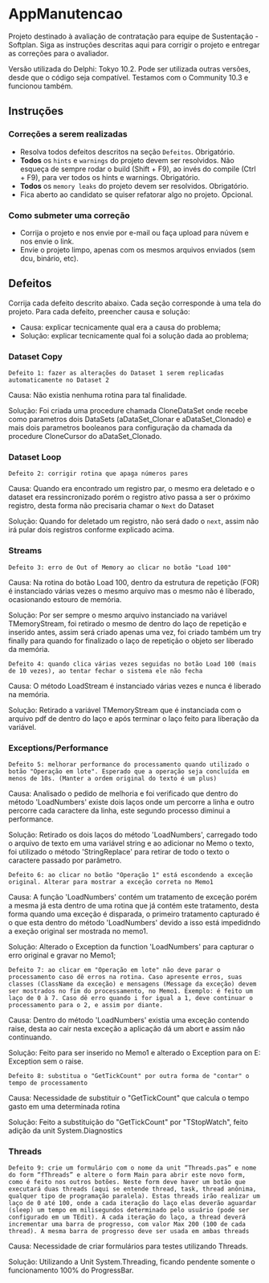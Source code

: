 # AppManutencao

Projeto destinado à avaliação de contratação para equipe de Sustentação - Softplan. Siga as instruções descritas aqui para corrigir o projeto e entregar as correções para o avaliador.

Versão utilizada do Delphi: Tokyo 10.2. Pode ser utilizada outras versões, desde que o código seja compatível. Testamos com o Community 10.3 e funcionou também.

## Instruções

### Correções a serem realizadas

- Resolva todos defeitos descritos na seção `Defeitos`. Obrigatório.
- **Todos** os `hints` e `warnings` do projeto devem ser resolvidos. Não esqueça de sempre rodar o build (Shift + F9), ao invés do compile (Ctrl + F9), para ver todos os hints e warnings. Obrigatório.
- **Todos** os `memory leaks` do projeto devem ser resolvidos. Obrigatório.
- Fica aberto ao candidato se quiser refatorar algo no projeto. Opcional.

### Como submeter uma correção 

 - Corrija o projeto e nos envie por e-mail ou faça upload para núvem e nos envie o link. 
 - Envie o projeto limpo, apenas com os mesmos arquivos enviados (sem dcu, binário, etc).

## Defeitos

Corrija cada defeito descrito abaixo. Cada seção corresponde à uma tela do projeto. Para cada defeito, preencher causa e solução: 

* Causa: explicar tecnicamente qual era a causa do problema; 
* Solução: explicar tecnicamente qual foi a solução dada ao problema; 

### Dataset Copy 

`Defeito 1: fazer as alterações do Dataset 1 serem replicadas automaticamente no Dataset 2`

Causa: Não existia nenhuma rotina para tal finalidade.

Solução: Foi criada uma procedure chamada CloneDataSet onde recebe como parametros dois DataSets (aDataSet_Clonar e aDataSet_Clonado) e mais dois parametros booleanos
         para configuração da chamada da procedure CloneCursor do aDataSet_Clonado.

### Dataset Loop

`Defeito 2: corrigir rotina que apaga números pares`

Causa: Quando era encontrado um registro par, o mesmo era deletado e o dataset era ressincronizado porém o registro ativo passa a ser o próximo registro, desta forma não precisaria chamar o `Next` do Dataset

Solução: Quando for deletado um registro, não será dado o `next`, assim não irá pular dois registros conforme explicado acima.

### Streams

`Defeito 3: erro de Out of Memory ao clicar no botão "Load 100"`

Causa: Na rotina do botão Load 100, dentro da estrutura de repetição (FOR) é instanciado várias vezes o mesmo arquivo mas o mesmo não é liberado, ocasionando estouro de memória.

Solução: Por ser sempre o mesmo arquivo instanciado na variável TMemoryStream, foi retirado o mesmo de dentro do laço de repetição e inserido antes, assim será criado apenas uma vez, foi criado também
         um try finally para quando for finalizado o laço de repetição o objeto ser liberado da memória. 

`Defeito 4: quando clica várias vezes seguidas no botão Load 100 (mais de 10 vezes), ao tentar fechar o sistema ele não fecha`

Causa: O método LoadStream é instanciado várias vezes e nunca é liberado na memória.

Solução: Retirado a variável TMemoryStream que é instanciada com o arquivo pdf de dentro do laço e após terminar o laço feito para liberação da variável. 

### Exceptions/Performance

`Defeito 5: melhorar performance do processamento quando utilizado o botão "Operação em lote". Esperado que a operação seja concluída em menos de 10s. (Manter a ordem original do texto é um plus)`

Causa: Analisado o pedido de melhoria e foi verificado que dentro do método 'LoadNumbers' existe dois laços onde um percorre a linha e outro percorre cada caractere da linha, este segundo processo diminui a performance.

Solução: Retirado os dois laços do método 'LoadNumbers', carregado todo o arquivo de texto em uma variável string e ao adicionar no Memo o texto, foi utilizado o método 'StringReplace' para retirar de todo o texto
         o caractere passado por parâmetro.

`Defeito 6: ao clicar no botão "Operação 1" está escondendo a exceção original. Alterar para mostrar a exceção correta no Memo1`

Causa:  A função 'LoadNumbers' contém um tratamento de exceção porém a mesma já esta dentro de uma rotina que já contém este tratamento, desta forma quando uma exceção é disparada, o primeiro
        tratamento capturado é o que esta dentro do método 'LoadNumbers' devido a isso está impedidndo a exeção original ser mostrada no memo1.

Solução: Alterado o Exception da function 'LoadNumbers' para capturar o erro original e gravar no Memo1;

`Defeito 7: ao clicar em "Operação em lote" não deve parar o processamento caso dê erros na rotina. Caso apresente erros, suas classes (ClassName da exceção) e mensagens (Message da exceção) devem ser mostrados no fim do processamento, no Memo1. Exemplo: é feito um laço de 0 à 7. Caso dê erro quando i for igual a 1, deve continuar o processamento para o 2, e assim por diante.`

Causa: Dentro do método 'LoadNumbers' existia uma exceção contendo raise, desta ao cair nesta exceção a aplicação dá um abort e assim não continuando.

Solução:  Feito para ser inserido no Memo1 e alterado o Exception para on E: Exception sem o raise.

`Defeito 8: substitua o "GetTickCount" por outra forma de "contar" o tempo de processamento`

Causa: Necessidade de substituir o "GetTickCount" que calcula o tempo gasto em uma determinada rotina 

Solução: Feito a substituição do "GetTickCount" por "TStopWatch", feito adição da unit System.Diagnostics

### Threads

`Defeito 9: crie um formulário com o nome da unit “Threads.pas” e nome do form “fThreads” e altere o form Main para abrir este novo form, como é feito nos outros botões. Neste form deve haver um botão que executará duas threads (aqui se entende thread, task, thread anônima, qualquer tipo de programação paralela). Estas threads irão realizar um laço de 0 até 100, onde a cada iteração do laço elas deverão aguardar (sleep) um tempo em milisegundos determinado pelo usuário (pode ser configurado em um TEdit). A cada iteração do laço, a thread deverá incrementar uma barra de progresso, com valor Max 200 (100 de cada thread). A mesma barra de progresso deve ser usada em ambas threads`

Causa: Necessidade de criar formulários para testes utilizando Threads.

Solução: Utilizando a Unit System.Threading, ficando pendente somente o funcionamento 100% do ProgressBar.

